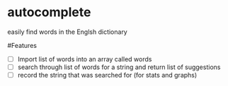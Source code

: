 # autocomplete
easily find words in the Englsh dictionary



#Features
* [ ] Import list of words into an array called words
* [ ] search through list of words for a string and return list of suggestions
* [ ] record the string that was searched for (for stats and graphs)
